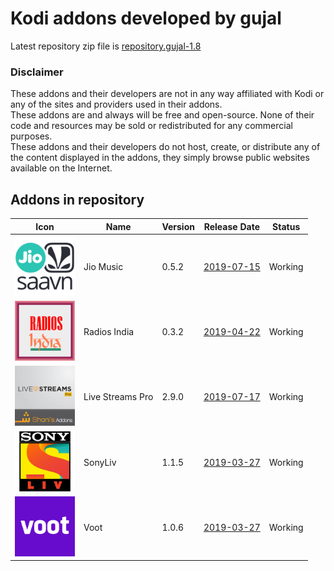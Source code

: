# Kodi addons developed by gujal
Latest repository zip file is 
[repository.gujal-1.8](https://github.com/Gujal00/GujalKodiWork/releases/download/1.8/repository.gujal-1.8.zip)
<br>

### Disclaimer
These addons and their developers are not in any way affiliated with Kodi or any of the sites and providers used in their addons.
<br>These addons are and always will be free and open-source. None of their code and resources may be sold or redistributed for any commercial purposes.
<br>These addons and their developers do not host, create, or distribute any of the content displayed in the addons, they simply browse public websites available on the Internet.

## Addons in repository
|Icon|Name|Version|Release Date|Status|
|---|---|---|---|---|
|<img src="https://raw.githubusercontent.com/Gujal00/GujalKodiWork/master/zips/plugin.audio.jiomusic/icon.png" width="96">|Jio Music|0.5.2|[2019-07-15](https://raw.githubusercontent.com/Gujal00/GujalKodiWork/master/zips/plugin.audio.jiomusic/changelog.txt)|Working
|<img src="https://raw.githubusercontent.com/Gujal00/GujalKodiWork/master/zips/plugin.audio.radiosindia/icon.png" width="96">|Radios India|0.3.2|[2019-04-22](https://raw.githubusercontent.com/Gujal00/GujalKodiWork/master/zips/plugin.audio.radiosindia/changelog.txt)|Working
|<img src="https://raw.githubusercontent.com/Gujal00/GujalKodiWork/master/zips/plugin.video.live.streamspro/icon.png" width="96">|Live Streams Pro|2.9.0|[2019-07-17](https://raw.githubusercontent.com/Gujal00/GujalKodiWork/master/zips/plugin.video.live.streamspro/changelog.txt)|Working
|<img src="https://raw.githubusercontent.com/Gujal00/GujalKodiWork/master/zips/plugin.video.sonyliv/icon.png" width="96">|SonyLiv|1.1.5|[2019-03-27](https://raw.githubusercontent.com/Gujal00/GujalKodiWork/master/zips/plugin.video.sonyliv/changelog.txt)|Working
|<img src="https://raw.githubusercontent.com/Gujal00/GujalKodiWork/master/zips/plugin.video.voot/icon.png" width="96">|Voot|1.0.6|[2019-03-27](https://raw.githubusercontent.com/Gujal00/GujalKodiWork/master/zips/plugin.video.voot/changelog.txt)|Working
